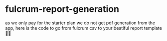 # fulcrum-report-generation

as we only pay for the starter plan we do not get pdf generation from the app, here is the code to go from fulcrum csv to your beatiful report template 💅🏻
